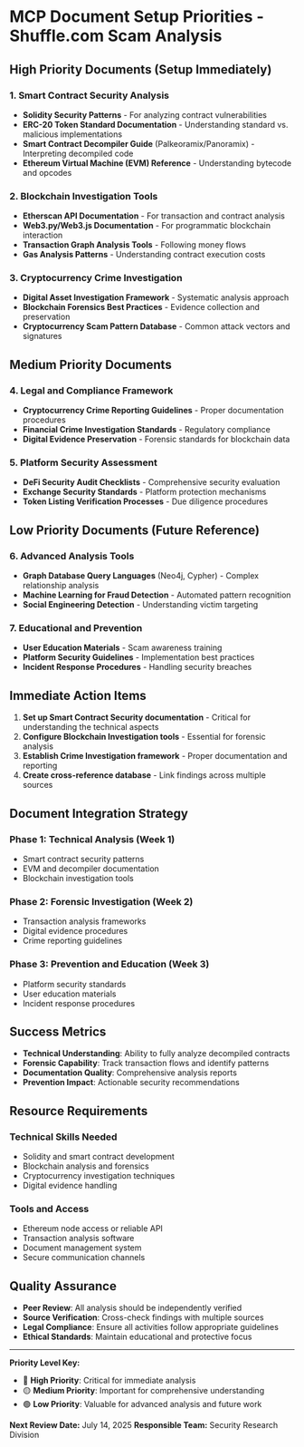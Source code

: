 # MCP Document Setup Priorities - Shuffle.com Scam Analysis

## High Priority Documents (Setup Immediately)

### 1. Smart Contract Security Analysis
- **Solidity Security Patterns** - For analyzing contract vulnerabilities
- **ERC-20 Token Standard Documentation** - Understanding standard vs. malicious implementations
- **Smart Contract Decompiler Guide** (Palkeoramix/Panoramix) - Interpreting decompiled code
- **Ethereum Virtual Machine (EVM) Reference** - Understanding bytecode and opcodes

### 2. Blockchain Investigation Tools
- **Etherscan API Documentation** - For transaction and contract analysis
- **Web3.py/Web3.js Documentation** - For programmatic blockchain interaction
- **Transaction Graph Analysis Tools** - Following money flows
- **Gas Analysis Patterns** - Understanding contract execution costs

### 3. Cryptocurrency Crime Investigation
- **Digital Asset Investigation Framework** - Systematic analysis approach
- **Blockchain Forensics Best Practices** - Evidence collection and preservation
- **Cryptocurrency Scam Pattern Database** - Common attack vectors and signatures

## Medium Priority Documents

### 4. Legal and Compliance Framework
- **Cryptocurrency Crime Reporting Guidelines** - Proper documentation procedures
- **Financial Crime Investigation Standards** - Regulatory compliance
- **Digital Evidence Preservation** - Forensic standards for blockchain data

### 5. Platform Security Assessment
- **DeFi Security Audit Checklists** - Comprehensive security evaluation
- **Exchange Security Standards** - Platform protection mechanisms
- **Token Listing Verification Processes** - Due diligence procedures

## Low Priority Documents (Future Reference)

### 6. Advanced Analysis Tools
- **Graph Database Query Languages** (Neo4j, Cypher) - Complex relationship analysis
- **Machine Learning for Fraud Detection** - Automated pattern recognition
- **Social Engineering Detection** - Understanding victim targeting

### 7. Educational and Prevention
- **User Education Materials** - Scam awareness training
- **Platform Security Guidelines** - Implementation best practices
- **Incident Response Procedures** - Handling security breaches

## Immediate Action Items

1. **Set up Smart Contract Security documentation** - Critical for understanding the technical aspects
2. **Configure Blockchain Investigation tools** - Essential for forensic analysis
3. **Establish Crime Investigation framework** - Proper documentation and reporting
4. **Create cross-reference database** - Link findings across multiple sources

## Document Integration Strategy

### Phase 1: Technical Analysis (Week 1)
- Smart contract security patterns
- EVM and decompiler documentation
- Blockchain investigation tools

### Phase 2: Forensic Investigation (Week 2)
- Transaction analysis frameworks
- Digital evidence procedures
- Crime reporting guidelines

### Phase 3: Prevention and Education (Week 3)
- Platform security standards
- User education materials
- Incident response procedures

## Success Metrics

- **Technical Understanding**: Ability to fully analyze decompiled contracts
- **Forensic Capability**: Track transaction flows and identify patterns
- **Documentation Quality**: Comprehensive analysis reports
- **Prevention Impact**: Actionable security recommendations

## Resource Requirements

### Technical Skills Needed
- Solidity and smart contract development
- Blockchain analysis and forensics
- Cryptocurrency investigation techniques
- Digital evidence handling

### Tools and Access
- Ethereum node access or reliable API
- Transaction analysis software
- Document management system
- Secure communication channels

## Quality Assurance

- **Peer Review**: All analysis should be independently verified
- **Source Verification**: Cross-check findings with multiple sources
- **Legal Compliance**: Ensure all activities follow appropriate guidelines
- **Ethical Standards**: Maintain educational and protective focus

---
**Priority Level Key:**
- 🔴 **High Priority**: Critical for immediate analysis
- 🟡 **Medium Priority**: Important for comprehensive understanding
- 🟢 **Low Priority**: Valuable for advanced analysis and future work

**Next Review Date:** July 14, 2025
**Responsible Team:** Security Research Division
